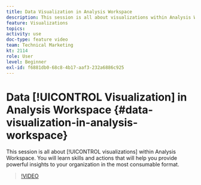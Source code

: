 ```yaml
---
title: Data Visualization in Analysis Workspace
description: This session is all about visualizations within Analysis Workspace. You will learn skills and actions that will help you provide powerful insights to your organization in the most consumable format.
feature: Visualizations
topics: 
activity: use
doc-type: feature video
team: Technical Marketing
kt: 2114
role: User
level: Beginner
exl-id: f6881db0-68c8-4b17-aaf3-232a6886c925
---
```

# Data [!UICONTROL Visualization] in Analysis Workspace {#data-visualization-in-analysis-workspace}

This session is all about [!UICONTROL visualizations] within Analysis Workspace. You will learn skills and actions that will help you provide powerful insights to your organization in the most consumable format.

>[!VIDEO](https://video.tv.adobe.com/v/25036/?quality=12&learn=on)
